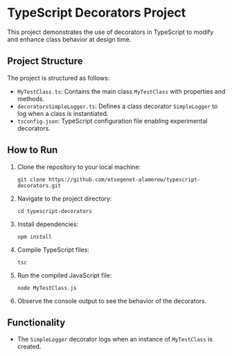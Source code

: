 # TypeScript Decorators Project

This project demonstrates the use of decorators in TypeScript to modify and enhance class behavior at design time.

## Project Structure

The project is structured as follows:

- `MyTestClass.ts`: Contains the main class `MyTestClass` with properties and methods.
- `decoratorsSimpleLogger.ts`: Defines a class decorator `SimpleLogger` to log when a class is instantiated.
- `tsconfig.json`: TypeScript configuration file enabling experimental decorators.

## How to Run

1. Clone the repository to your local machine:

    ```
    git clone https://github.com/etsegenet-alamerew/typescript-decorators.git
    ```

2. Navigate to the project directory:

    ```
    cd typescript-decorators
    ```

3. Install dependencies:

    ```
    npm install
    ```

4. Compile TypeScript files:

    ```
    tsc
    ```

5. Run the compiled JavaScript file:

    ```
    node MyTestClass.js
    ```

6. Observe the console output to see the behavior of the decorators.

## Functionality

- The `SimpleLogger` decorator logs when an instance of `MyTestClass` is created.

